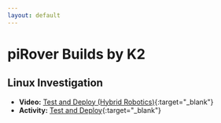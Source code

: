 ```yaml
---
layout: default
---
```


# piRover Builds by K2

## Linux Investigation

- **Video:** [Test and Deploy (Hybrid Robotics)](https://youtu.be/2ZtlRotO9VA){:target="_blank"}
- **Activity:** [Test and Deploy](TestAndDeploy.docx){:target="_blank"}


